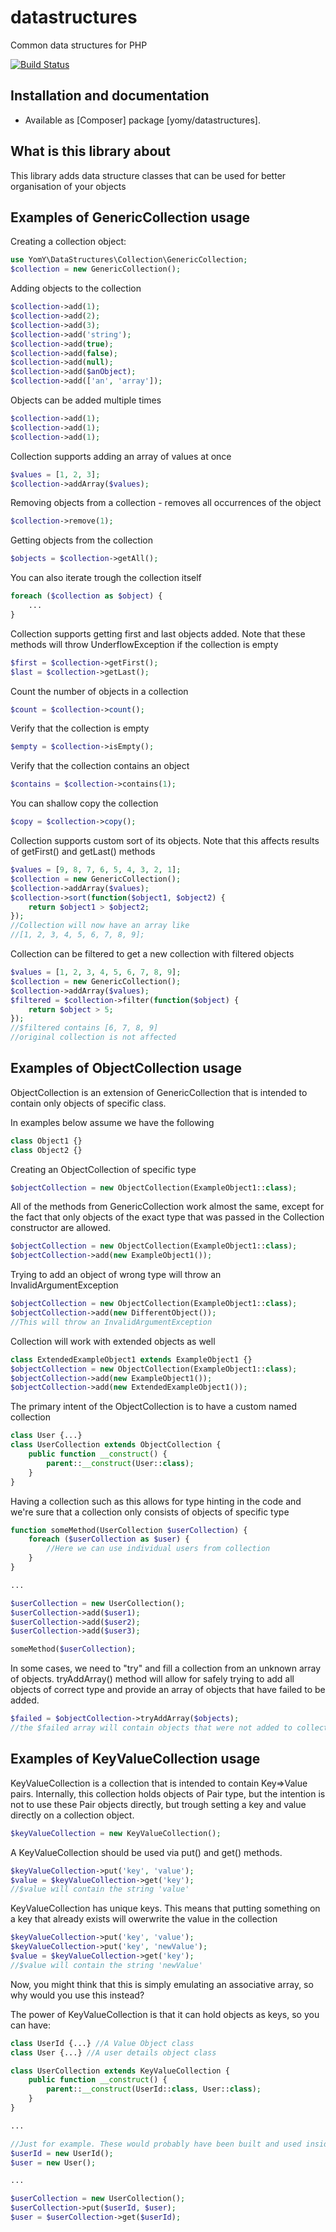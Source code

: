 # datastructures
Common data structures for PHP

[![Build Status](https://travis-ci.org/yomy/datastructures.svg?branch=master)](https://travis-ci.org/yomy/datastructures)

## Installation and documentation

- Available as [Composer] package [yomy/datastructures].

## What is this library about

This library adds data structure classes that can be used for better organisation of your objects

## Examples of GenericCollection usage
Creating a collection object:
```php
use YomY\DataStructures\Collection\GenericCollection;
$collection = new GenericCollection();
```

Adding objects to the collection
```php
$collection->add(1);
$collection->add(2);
$collection->add(3);
$collection->add('string');
$collection->add(true);
$collection->add(false);
$collection->add(null);
$collection->add($anObject);
$collection->add(['an', 'array']);
```

Objects can be added multiple times
```php
$collection->add(1);
$collection->add(1);
$collection->add(1);
```

Collection supports adding an array of values at once
```php
$values = [1, 2, 3];
$collection->addArray($values);
```

Removing objects from a collection - removes all occurrences of the object
```php
$collection->remove(1);
```

Getting objects from the collection
```php
$objects = $collection->getAll();
```

You can also iterate trough the collection itself
```php
foreach ($collection as $object) {
    ...
}
```

Collection supports getting first and last objects added.
Note that these methods will throw UnderflowException if the collection is empty
```php
$first = $collection->getFirst();
$last = $collection->getLast();
```

Count the number of objects in a collection
```php
$count = $collection->count();
```

Verify that the collection is empty
```php
$empty = $collection->isEmpty();
```

Verify that the collection contains an object
```php
$contains = $collection->contains(1);
```

You can shallow copy the collection 
```php
$copy = $collection->copy();
```

Collection supports custom sort of its objects.
Note that this affects results of getFirst() and getLast() methods
```php
$values = [9, 8, 7, 6, 5, 4, 3, 2, 1];
$collection = new GenericCollection();
$collection->addArray($values);
$collection->sort(function($object1, $object2) {
    return $object1 > $object2;
});
//Collection will now have an array like
//[1, 2, 3, 4, 5, 6, 7, 8, 9];

```

Collection can be filtered to get a new collection with filtered objects
```php
$values = [1, 2, 3, 4, 5, 6, 7, 8, 9];
$collection = new GenericCollection();
$collection->addArray($values);
$filtered = $collection->filter(function($object) {
    return $object > 5;
});
//$filtered contains [6, 7, 8, 9]
//original collection is not affected
```

## Examples of ObjectCollection usage

ObjectCollection is an extension of GenericCollection that is intended
to contain only objects of specific class.

In examples below assume we have the following
```php
class Object1 {}
class Object2 {}
``` 

Creating an ObjectCollection of specific type
```php
$objectCollection = new ObjectCollection(ExampleObject1::class);
```

All of the methods from GenericCollection work almost the same, 
except for the fact that only objects of the exact type that was
passed in the Collection constructor are allowed.
```php
$objectCollection = new ObjectCollection(ExampleObject1::class);
$objectCollection->add(new ExampleObject1());
```

Trying to add an object of wrong type will throw an InvalidArgumentException
```php
$objectCollection = new ObjectCollection(ExampleObject1::class);
$objectCollection->add(new DifferentObject());
//This will throw an InvalidArgumentException
``` 

Collection will work with extended objects as well
```php
class ExtendedExampleObject1 extends ExampleObject1 {}
$objectCollection = new ObjectCollection(ExampleObject1::class);
$objectCollection->add(new ExampleObject1());
$objectCollection->add(new ExtendedExampleObject1());
```

The primary intent of the ObjectCollection is to have a custom named collection
```php
class User {...}
class UserCollection extends ObjectCollection {
    public function __construct() {
        parent::__construct(User::class);
    }
}
```

Having a collection such as this allows for type hinting in the code
and we're sure that a collection only consists of objects of specific type
```php
function someMethod(UserCollection $userCollection) {
    foreach ($userCollection as $user) {
        //Here we can use individual users from collection
    }
}

...

$userCollection = new UserCollection();
$userCollection->add($user1);
$userCollection->add($user2);
$userCollection->add($user3);

someMethod($userCollection);
```

In some cases, we need to "try" and fill a collection from an unknown array of objects.
tryAddArray() method will allow for safely trying to add all objects of correct type
and provide an array of objects that have failed to be added.
```php
$failed = $objectCollection->tryAddArray($objects);
//the $failed array will contain objects that were not added to collection
```

## Examples of KeyValueCollection usage

KeyValueCollection is a collection that is intended to contain Key=>Value pairs. 
Internally, this collection holds objects of Pair type, but the intention is not to
use these Pair objects directly, but trough setting a key and value directly on a collection object.
 ```php
 $keyValueCollection = new KeyValueCollection();
 ```
A KeyValueCollection should be used via put() and get() methods.
```php
$keyValueCollection->put('key', 'value');
$value = $keyValueCollection->get('key');
//$value will contain the string 'value'
```

KeyValueCollection has unique keys. This means that putting something on a key that already exists will
owerwrite the value in the collection
```php
$keyValueCollection->put('key', 'value');
$keyValueCollection->put('key', 'newValue');
$value = $keyValueCollection->get('key');
//$value will contain the string 'newValue'
```

Now, you might think that this is simply emulating an associative array, so why would you use this instead?

The power of KeyValueCollection is that it can hold objects as keys, so you can have:
```php
class UserId {...} //A Value Object class
class User {...} //A user details object class

class UserCollection extends KeyValueCollection {
    public function __construct() {
        parent::__construct(UserId::class, User::class);
    }
}

...

//Just for example. These would probably have been built and used inside your application
$userId = new UserId();
$user = new User();

...

$userCollection = new UserCollection();
$userCollection->put($userId, $user);
$user = $userCollection->get($userId);
```